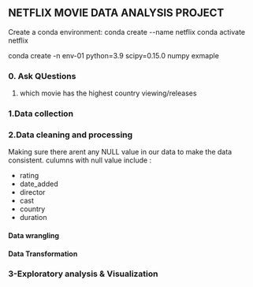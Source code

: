 ## NETFLIX MOVIE DATA ANALYSIS PROJECT
Create a conda environment:
 conda create --name netflix
 conda activate netflix 

 conda create -n env-01 python=3.9 scipy=0.15.0 numpy exmaple   

### 0. Ask QUestions
1. which movie has the highest country viewing/releases


### 1.Data collection

### 2.Data cleaning and processing
Making sure there arent any NULL value in our data to make the data consistent.
culumns with null value include :
- rating
- date_added
- director
- cast
- country
- duration
#### Data wrangling 

#### Data Transformation

### 3-Exploratory analysis & Visualization